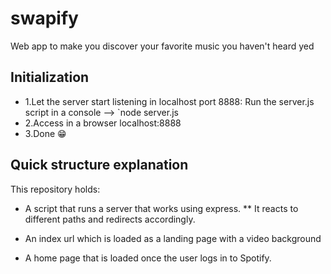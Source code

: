 # swapify
Web app to make you discover your favorite music you haven't heard yed

## Initialization

* 1.Let the server start listening in localhost port 8888:
  Run the server.js script in a console --> `node server.js
* 2.Access in a browser localhost:8888 
* 3.Done 😁

## Quick structure explanation

This repository holds:

* A script that runs a server that works using express.
** It reacts to different paths and redirects accordingly.

* An index url which is loaded as a landing page with a video background
* A home page that is loaded once the user logs in to Spotify.
